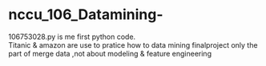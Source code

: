 # nccu_106_Datamining-

106753028.py is me first python code. <br>
Titanic & amazon are use to pratice how to data mining
finalproject only the part of merge data ,not about modeling & feature engineering
